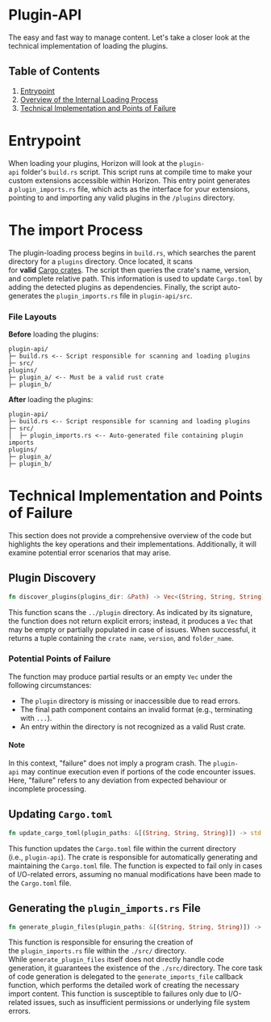 
# Plugin-API

The easy and fast way to manage content. Let's take a closer look at the technical implementation of loading the plugins. 
## Table of Contents

1. [Entrypoint](#entrypoint)
2. [Overview of the Internal Loading Process](#loading-plugins)
3. [Technical Implementation and Points of Failure](#technical-implementation-and-points-of-failure)

# Entrypoint

When loading your plugins, Horizon will look at the `plugin-api` folder's `build.rs` script. This script runs at compile time to make your custom extensions accessible within Horizon. This entry point generates a `plugin_imports.rs` file, which acts as the interface for your extensions, pointing to and importing any valid plugins in the `/plugins` directory.

# The import Process

The plugin-loading process begins in `build.rs`, which searches the parent directory for a `plugins` directory. Once located, it scans for **valid** [Cargo crates](https://doc.rust-lang.org/cargo/guide/project-layout.html). The script then queries the crate's name, version, and complete relative path. This information is used to update `Cargo.toml` by adding the detected plugins as dependencies. Finally, the script auto-generates the `plugin_imports.rs` file in `plugin-api/src`.

### File Layouts


**Before** loading the plugins:

```
plugin-api/
├─ build.rs <-- Script responsible for scanning and loading plugins
├─ src/
plugins/
├─ plugin_a/ <-- Must be a valid rust crate
├─ plugin_b/

```


**After** loading the plugins:

```
plugin-api/
├─ build.rs <-- Script responsible for scanning and loading plugins
├─ src/
│  ├─ plugin_imports.rs <-- Auto-generated file containing plugin imports
plugins/
├─ plugin_a/
├─ plugin_b/
```


# Technical Implementation and Points of Failure

This section does not provide a comprehensive overview of the code but highlights the key operations and their implementations. Additionally, it will examine potential error scenarios that may arise.

## Plugin Discovery

```rust
fn discover_plugins(plugins_dir: &Path) -> Vec<(String, String, String)>
```

This function scans the `../plugin` directory. As indicated by its signature, the function does not return explicit errors; instead, it produces a `Vec` that may be empty or partially populated in case of issues. When successful, it returns a tuple containing the `crate name`, `version`, and `folder_name`.

### Potential Points of Failure

The function may produce partial results or an empty `Vec` under the following circumstances:

- The `plugin` directory is missing or inaccessible due to read errors.
- The final path component contains an invalid format (e.g., terminating with `...`).
- An entry within the directory is not recognized as a valid Rust crate.


#### Note
In this context, "failure" does not imply a program crash. The `plugin-api` may continue execution even if portions of the code encounter issues. Here, "failure" refers to any deviation from expected behaviour or incomplete processing.

## Updating `Cargo.toml`

```rust
fn update_cargo_toml(plugin_paths: &[(String, String, String)]) -> std::io::Result<()>
```

This function updates the `Cargo.toml` file within the current directory (i.e., `plugin-api`). The crate is responsible for automatically generating and maintaining the `Cargo.toml` file. The function is expected to fail only in cases of I/O-related errors, assuming no manual modifications have been made to the `Cargo.toml` file.


## Generating the `plugin_imports.rs` File

```rust
fn generate_plugin_files(plugin_paths: &[(String, String, String)]) -> std::io::Result<()>
```

This function is responsible for ensuring the creation of the `plugin_imports.rs` file within the `./src/` directory. While `generate_plugin_files` itself does not directly handle code generation, it guarantees the existence of the `./src/`directory. The core task of code generation is delegated to the `generate_imports_file` callback function, which performs the detailed work of creating the necessary import content. This function is susceptible to failures only due to I/O-related issues, such as insufficient permissions or underlying file system errors.

